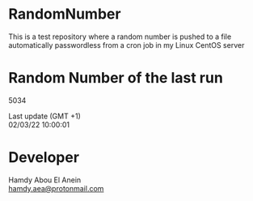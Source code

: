 # RandomNumber    
This is a test repository where a random number is pushed to a file automatically passwordless from a cron job in my Linux CentOS server    
# Random Number of the last run   
5034
      
Last update (GMT +1)    
02/03/22 10:00:01
# Developer    
Hamdy Abou El Anein   
hamdy.aea@protonmail.com
